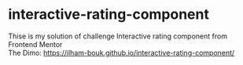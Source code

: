 # interactive-rating-component
Thise is my solution of challenge Interactive rating component from Frontend Mentor <br>
The Dimo: https://ilham-bouk.github.io/interactive-rating-component/
